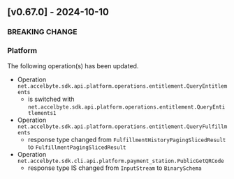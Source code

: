 <a name="v0.67.0"></a>
## [v0.67.0] - 2024-10-10

### BREAKING CHANGE

### Platform
The following operation(s) has been updated.
- Operation `net.accelbyte.sdk.api.platform.operations.entitlement.QueryEntitlements`
  - is switched with `net.accelbyte.sdk.api.platform.operations.entitlement.QueryEntitlements1`
- Operation `net.accelbyte.sdk.api.platform.operations.entitlement.QueryFulfillments`
  - response type changed from `FulfillmentHistoryPagingSlicedResult` to `FulfillmentPagingSlicedResult`
- Operation `net.accelbyte.sdk.cli.api.platform.payment_station.PublicGetQRCode`
  - response type IS changed from `InputStream` to `BinarySchema`
